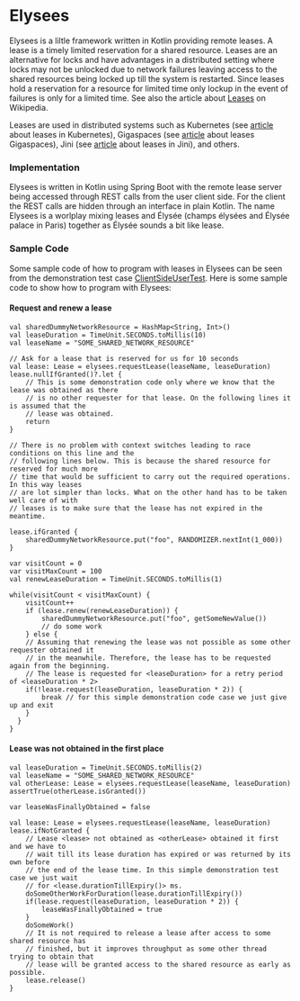 # Elysees

Elysees is a liltle framework written in Kotlin providing remote leases. A lease is a timely limited reservation for a shared resource. Leases are an alternative for  locks and have advantages in a distributed setting where locks may not be unlocked due to network failures leaving access to the shared resources being locked up till the system is restarted. Since leases hold a reservation for a resource for limited time only lockup in the event of failures is only for a limited time. See also the article about [Leases](https://en.wikipedia.org/wiki/Lease_(computer_science)) on Wikipedia.

Leases are used in distributed systems such as Kubernetes (see [article](https://kubernetes.io/docs/concepts/architecture/leases/) about leases in Kubernetes), Gigaspaces (see [article](https://docs.gigaspaces.com/latest/dev-java/leases-automatic-expiration.html) about leases Gigaspaces), Jini (see [article](https://river.apache.org/release-doc/3.0.0/specs/html/lease-spec.html) about leases in Jini), and others.

### Implementation

Elysees is written in Kotlin using Spring Boot with the remote lease server being accessed through REST calls from the user client side. For the client the REST calls are hidden through an interface in plain Kotlin. The name Elysees is a worlplay mixing leases and Élysée (champs élysées and Élysée palace in Paris) together as Élysée sounds a bit like lease.

### Sample Code

Some sample code of how to program with leases in Elysees can be seen from the demonstration test case [ClientSideUserTest](https://github.com/oplohmann/Elysees/blob/main/src/test/kotlin/org/objectscape/elysees/ClientSideUserTest.kt). Here is some sample code to show how to program with Elysees:

#### Request and renew a lease

```
val sharedDummyNetworkResource = HashMap<String, Int>()
val leaseDuration = TimeUnit.SECONDS.toMillis(10)
val leaseName = "SOME_SHARED_NETWORK_RESOURCE"

// Ask for a lease that is reserved for us for 10 seconds
val lease: Lease = elysees.requestLease(leaseName, leaseDuration)
lease.nullIfGranted()?.let {
    // This is some demonstration code only where we know that the lease was obtained as there
    // is no other requester for that lease. On the following lines it is assumed that the
    // lease was obtained.
    return
}

// There is no problem with context switches leading to race conditions on this line and the
// following lines below. This is because the shared resource for reserved for much more
// time that would be sufficient to carry out the required operations. In this way leases
// are lot simpler than locks. What on the other hand has to be taken well care of with
// leases is to make sure that the lease has not expired in the meantime.

lease.ifGranted {
    sharedDummyNetworkResource.put("foo", RANDOMIZER.nextInt(1_000))
}

var visitCount = 0
var visitMaxCount = 100
val renewLeaseDuration = TimeUnit.SECONDS.toMillis(1)

while(visitCount < visitMaxCount) {
    visitCount++
    if (lease.renew(renewLeaseDuration)) {
        sharedDummyNetworkResource.put("foo", getSomeNewValue())
        // do some work
    } else {
    // Assuming that renewing the lease was not possible as some other requester obtained it
    // in the meanwhile. Therefore, the lease has to be requested again from the beginning.
    // The lease is requested for <leaseDuration> for a retry period of <leaseDuration * 2>
    if(!lease.request(leaseDuration, leaseDuration * 2)) {
        break // for this simple demonstration code case we just give up and exit
    }
  }
}

```

#### Lease was not obtained in the first place

```
val leaseDuration = TimeUnit.SECONDS.toMillis(2)
val leaseName = "SOME_SHARED_NETWORK_RESOURCE"
val otherLease: Lease = elysees.requestLease(leaseName, leaseDuration)
assertTrue(otherLease.isGranted())

var leaseWasFinallyObtained = false

val lease: Lease = elysees.requestLease(leaseName, leaseDuration)
lease.ifNotGranted {
    // Lease <lease> not obtained as <otherLease> obtained it first and we have to
    // wait till its lease duration has expired or was returned by its own before
    // the end of the lease time. In this simple demonstration test case we just wait
    // for <lease.durationTillExpiry()> ms.
    doSomeOtherWorkForDuration(lease.durationTillExpiry())
    if(lease.request(leaseDuration, leaseDuration * 2)) {
        leaseWasFinallyObtained = true
    }
    doSomeWork()
    // It is not required to release a lease after access to some shared resource has
    // finished, but it improves throughput as some other thread trying to obtain that
    // lease will be granted access to the shared resource as early as possible.
    lease.release()
}
```
